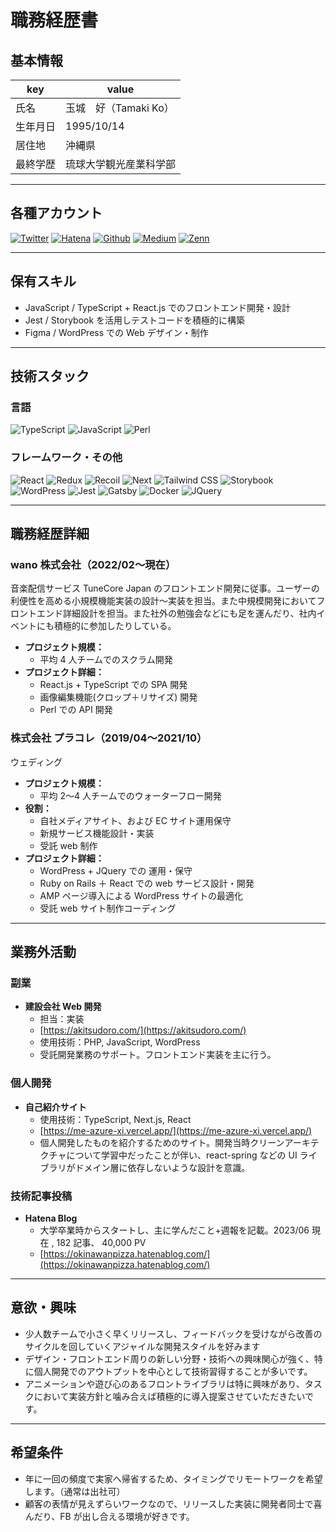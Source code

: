 # 職務経歴書

## 基本情報

| key      | value                  |
| -------- | ---------------------- |
| 氏名     | 玉城　好（Tamaki Ko）  |
| 生年月日 | 1995/10/14             |
| 居住地   | 沖縄県                 |
| 最終学歴 | 琉球大学観光産業科学部 |

---

## 各種アカウント

<p>
<a href="https://twitter.com/koukoukokoko" target="_blank"><img alt="Twitter" src="https://img.shields.io/badge/@koukoukokoko-%231DA1F2.svg?&style=flat-square&logo=twitter&logoColor=white" /></a>
<a href="https://okinawanpizza.hatenablog.com/" target="_blank"><img alt="Hatena" src="https://img.shields.io/badge/kotamaki88888888-%2312100E.svg?&style=flat-square&logo=Github&logoColor=white" /></a>
<a href="https://github.com/tamaki88888888" target="_blank"><img alt="Github" src="https://img.shields.io/badge/kotamaki88888888-%231DA1F2.svg?&style=flat-square&logo=HatenaBookmark&logoColor=white" /></a>
<a href="https://qiita.com/kosan" target="_blank"><img alt="Medium" src="https://img.shields.io/badge/kosan-55C500.svg?&style=flat-square&logo=qiita&logoColor=white" /></a>
<a href="https://zenn.dev/kotamaki" target="_blank"><img alt="Zenn" src="https://img.shields.io/badge/ko-3EA8FF.svg?&style=flat-square&logo=Zenn&logoColor=white" /></a>
</p>

---

## 保有スキル

- JavaScript / TypeScript + React.js でのフロントエンド開発・設計
- Jest / Storybook を活用しテストコードを積極的に構築
- Figma / WordPress での Web デザイン・制作

---

## 技術スタック

### 言語

<p>
  <img alt="TypeScript" src="https://img.shields.io/badge/-TypeScript-007ACC?style=flat-square&logo=typescript&logoColor=white" />
  <img alt="JavaScript" src="https://img.shields.io/badge/-JavaScript-F7DF1E?style=flat-square&logo=JavaScript&logoColor=white" />
  <img alt="Perl" src="https://img.shields.io/badge/-Perl-39457E?style=flat-square&logo=perl&logoColor=white" />
</p>

### フレームワーク・その他

<p>
  <img alt="React" src="https://img.shields.io/badge/-React-45b8d8?style=flat-square&logo=react&logoColor=white" />
  <img alt="Redux" src="https://img.shields.io/badge/-Redux-764ABC?style=flat-square&logo=redux&logoColor=white" />
  <img alt="Recoil" src="https://img.shields.io/badge/-Recoil-3578E5?style=flat-square&logo=recoil&logoColor=white" />
  <img alt="Next" src="https://img.shields.io/badge/-Next.js-000000?style=flat-square&logo=next.js&logoColor=white" />
  <img alt="Tailwind CSS" src="https://img.shields.io/badge/-Tailwind_CSS-06B6D4?style=flat-square&logo=tailwindcss&logoColor=white" />
  <img alt="Storybook" src="https://img.shields.io/badge/-Storybook-FF4785?style=flat-square&logo=storybook&logoColor=white" />
  <img alt="WordPress" src="https://img.shields.io/badge/-WordPress-21759B?style=flat-square&logo=wordPress&logoColor=white" />
  <img alt="Jest" src="https://img.shields.io/badge/-Jest-C21325?style=flat-square&logo=Jest&logoColor=white" />
  <img alt="Gatsby" src="https://img.shields.io/badge/-Gatsby-663399?style=flat-square&logo=Gatsby&logoColor=white" />
  <img alt="Docker" src="https://img.shields.io/badge/-Docker-46a2f1?style=flat-square&logo=docker&logoColor=white" />
  <img alt="JQuery" src="https://img.shields.io/badge/-JQuery-0769AD?style=flat-square&logo=jquery&logoColor=white" />
</p>

---

## 職務経歴詳細

### wano 株式会社（2022/02〜現在）

音楽配信サービス TuneCore Japan のフロントエンド開発に従事。ユーザーの利便性を高める小規模機能実装の設計〜実装を担当。また中規模開発においてフロントエンド詳細設計を担当。また社外の勉強会などにも足を運んだり、社内イベントにも積極的に参加したりしている。

- **プロジェクト規模：**
  - 平均 4 人チームでのスクラム開発
- **プロジェクト詳細：**
  - React.js + TypeScript での SPA 開発
  - 画像編集機能(クロップ＋リサイズ) 開発
  - Perl での API 開発

### 株式会社 プラコレ（2019/04〜2021/10）

ウェディング

- **プロジェクト規模：**
  - 平均 2〜4 人チームでのウォーターフロー開発
- **役割：**
  - 自社メディアサイト、および EC サイト運用保守
  - 新規サービス機能設計・実装
  - 受託 web 制作
- **プロジェクト詳細：**
  - WordPress + JQuery での 運用・保守
  - Ruby on Rails ＋ React での web サービス設計・開発
  - AMP ページ導入による WordPress サイトの最適化
  - 受託 web サイト制作コーディング

---

## 業務外活動

### 副業

- **建設会社 Web 開発**
  - 担当：実装
  - [https://akitsudoro.com/](https://akitsudoro.com/)
  - 使用技術：PHP, JavaScript, WordPress
  - 受託開発業務のサポート。フロントエンド実装を主に行う。

### 個人開発

- **自己紹介サイト**
  - 使用技術：TypeScript, Next.js, React
  - [https://me-azure-xi.vercel.app/](https://me-azure-xi.vercel.app/)
  - 個人開発したものを紹介するためのサイト。開発当時クリーンアーキテクチャについて学習中だったことが伴い、react-spring などの UI ライブラリがドメイン層に依存しないような設計を意識。

### 技術記事投稿

- **Hatena Blog**
  - 大学卒業時からスタートし、主に学んだこと+週報を記載。2023/06 現在 , 182 記事、 40,000 PV
  - [https://okinawanpizza.hatenablog.com/](https://okinawanpizza.hatenablog.com/)

---

## 意欲・興味

- 少人数チームで小さく早くリリースし、フィードバックを受けながら改善のサイクルを回していくアジャイルな開発スタイルを好みます
- デザイン・フロントエンド周りの新しい分野・技術への興味関心が強く、特に個人開発でのアウトプットを中心として技術習得することが多いです。
- アニメーションや遊び心のあるフロントライブラリは特に興味があり、タスクにおいて実装方針と噛み合えば積極的に導入提案させていただきたいです。

---

## 希望条件

- 年に一回の頻度で実家へ帰省するため、タイミングでリモートワークを希望します。（通常は出社可）
- 顧客の表情が見えずらいワークなので、リリースした実装に開発者同士で喜んだり、FB が出し合える環境が好きです。
